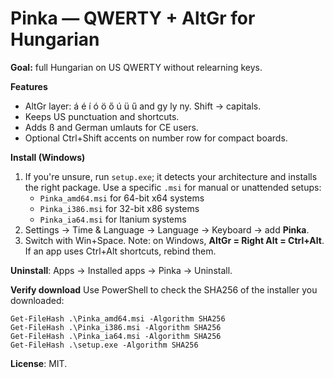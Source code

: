 # Pinka — QWERTY + AltGr for Hungarian

**Goal:** full Hungarian on US QWERTY without relearning keys.

**Features**
- AltGr layer: á é í ó ö ő ú ü ű and gy ly ny. Shift → capitals.
- Keeps US punctuation and shortcuts.
- Adds ß and German umlauts for CE users.
- Optional Ctrl+Shift accents on number row for compact boards.

**Install (Windows)**
1. If you're unsure, run `setup.exe`; it detects your architecture and installs the right package. Use a specific `.msi` for manual or unattended setups:
   - `Pinka_amd64.msi` for 64-bit x64 systems
   - `Pinka_i386.msi` for 32-bit x86 systems
   - `Pinka_ia64.msi` for Itanium systems
2. Settings → Time & Language → Language → Keyboard → add **Pinka**.
3. Switch with Win+Space.
   Note: on Windows, **AltGr = Right Alt = Ctrl+Alt**. If an app uses Ctrl+Alt shortcuts, rebind them.

**Uninstall**: Apps → Installed apps → Pinka → Uninstall.

**Verify download**
Use PowerShell to check the SHA256 of the installer you downloaded:

```
Get-FileHash .\Pinka_amd64.msi -Algorithm SHA256
Get-FileHash .\Pinka_i386.msi -Algorithm SHA256
Get-FileHash .\Pinka_ia64.msi -Algorithm SHA256
Get-FileHash .\setup.exe -Algorithm SHA256
```

**License**: MIT.
